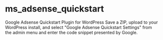 # ms_adsense_quickstart
Google Adsense Quickstart Plugin for WordPress
Save a ZIP, upload to your WordPress install, and select "Google Adsense Quickstart Settings" from the admin menu and enter the code snippet presented by Google.
